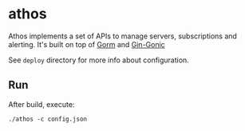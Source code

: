 # athos

Athos implements a set of APIs to manage servers, subscriptions and alerting.
It's built on top of [Gorm](https://github.com/jinzhu/gorm) and [Gin-Gonic](https://github.com/gin-gonic)

See `deploy` directory for more info about configuration.

## Run

After build, execute:
```
./athos -c config.json
```

